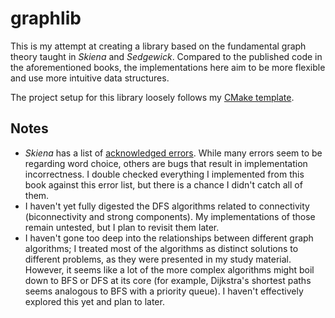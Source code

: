 # graphlib

This is my attempt at creating a library based on the fundamental graph theory taught in *Skiena* and *Sedgewick*. Compared to the published code in the aforementioned books, the implementations here aim to be more flexible and use more intuitive data structures.

The project setup for this library loosely follows my [CMake template](https://github.com/tedklin/cmake_sandbox).

## Notes

- *Skiena* has a list of [acknowledged errors](http://www3.cs.stonybrook.edu/~skiena/algorist/book/errata). While many errors seem to be regarding word choice, others are bugs that result in implementation incorrectness. I double checked everything I implemented from this book against this error list, but there is a chance I didn't catch all of them.
- I haven't yet fully digested the DFS algorithms related to connectivity (biconnectivity and strong components). My implementations of those remain untested, but I plan to revisit them later.
- I haven't gone too deep into the relationships between different graph algorithms; I treated most of the algorithms as distinct solutions to different problems, as they were presented in my study material. However, it seems like a lot of the more complex algorithms might boil down to BFS or DFS at its core (for example, Dijkstra's shortest paths seems analogous to BFS with a priority queue). I haven't effectively explored this yet and plan to later.
